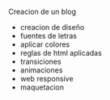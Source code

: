 Creacion de un blog
- creacion de diseño
- fuentes de letras
- aplicar colores
- reglas de html aplicadas
- transiciones
- animaciones
- web responsive
- maquetacion
